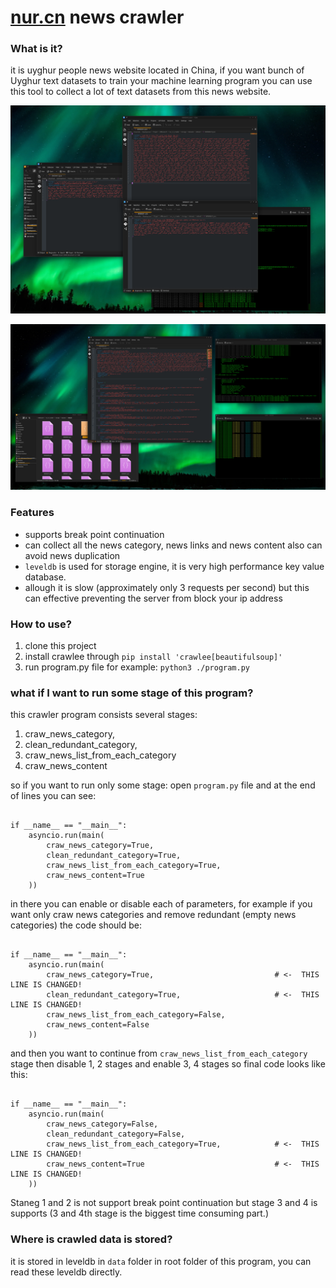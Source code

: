 # [nur.cn](https://nur.cn) news crawler

### What is it?

it is uyghur people news website located in China, if you want bunch of Uyghur text datasets to train your machine learning program you can use this tool to collect a lot of text datasets from this news website.

![image](./Screenshot_20240725_161417.png)

![image](./Screenshot_20240726_150803.png)

### Features
- supports break point continuation
- can collect all the news category, news links and news content also can avoid news duplication
- `leveldb` is used for storage engine, it is very high performance key value database.
- allough it is slow (approximately only 3 requests per second) but this can effective preventing the server from block your ip address
### How to use?

1. clone this project
2. install crawlee through `pip install 'crawlee[beautifulsoup]'`
3. run program.py file for example: `python3 ./program.py`

### what if I want to run some stage of this program?

this crawler program consists several stages:
1. craw_news_category,
2. clean_redundant_category,
3. craw_news_list_from_each_category
4. craw_news_content

so if you want to run only some stage: open `program.py` file and at the end of lines you can see:

```

if __name__ == "__main__":
    asyncio.run(main(
        craw_news_category=True,
        clean_redundant_category=True,
        craw_news_list_from_each_category=True,
        craw_news_content=True
    ))
```

in there you can enable or disable each of parameters, for example if you want only craw news categories and remove redundant (empty news categories) the code should be:

```

if __name__ == "__main__":
    asyncio.run(main(
        craw_news_category=True,                           # <-  THIS LINE IS CHANGED!
        clean_redundant_category=True,                     # <-  THIS LINE IS CHANGED!
        craw_news_list_from_each_category=False,
        craw_news_content=False
    ))

```

and then you want to continue from `craw_news_list_from_each_category` stage then disable 1, 2 stages and enable 3, 4 stages so final code looks like this:

```

if __name__ == "__main__":
    asyncio.run(main(
        craw_news_category=False,
        clean_redundant_category=False,
        craw_news_list_from_each_category=True,            # <-  THIS LINE IS CHANGED!
        craw_news_content=True                             # <-  THIS LINE IS CHANGED!
    ))

```

Staneg 1 and 2 is not support break point continuation but stage 3 and 4 is supports (3 and 4th stage is the biggest time consuming part.)

### Where is crawled data is stored?

it is stored in leveldb in `data` folder in root folder of this program, you can read these leveldb directly.

